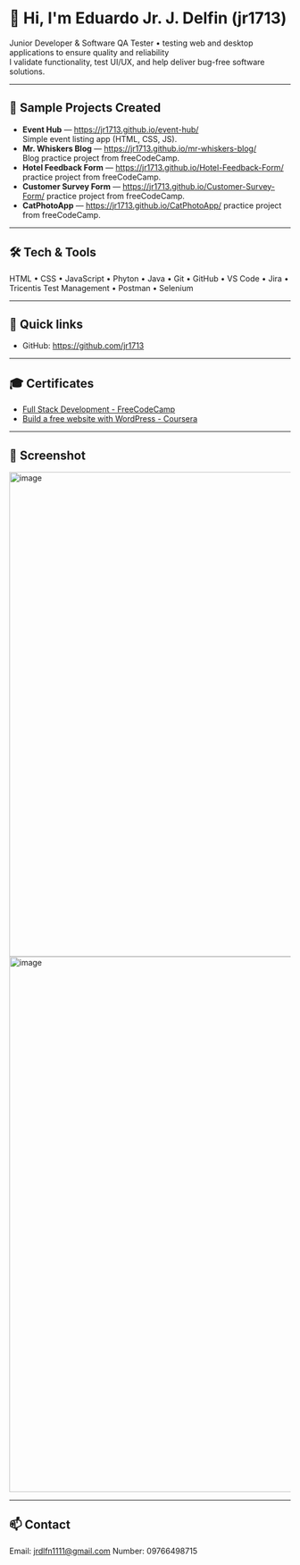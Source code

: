 # 👋 Hi, I'm Eduardo Jr. J. Delfin (jr1713)

Junior Developer & Software QA Tester • testing web and desktop applications to ensure quality and reliability  
I validate functionality, test UI/UX, and help deliver bug-free software solutions.

---

## 🚀 Sample Projects Created
- **Event Hub** — https://jr1713.github.io/event-hub/  
  Simple event listing app (HTML, CSS, JS).
- **Mr. Whiskers Blog** — https://jr1713.github.io/mr-whiskers-blog/  
  Blog practice project from freeCodeCamp.
- **Hotel Feedback Form** — https://jr1713.github.io/Hotel-Feedback-Form/
  practice project from freeCodeCamp.
- **Customer Survey Form** — https://jr1713.github.io/Customer-Survey-Form/
  practice project from freeCodeCamp.
- **CatPhotoApp** — https://jr1713.github.io/CatPhotoApp/
  practice project from freeCodeCamp.

---

## 🛠️ Tech & Tools
HTML • CSS • JavaScript • Phyton • Java • Git • GitHub • VS Code • Jira • Tricentis Test Management • Postman • Selenium

---

## 📂 Quick links
- GitHub: https://github.com/jr1713  
  
---

## 🎓 Certificates

- [Full Stack Development - FreeCodeCamp](https://www.freecodecamp.org/certification/your-username/full-stack)  
- [Build a free website with WordPress - Coursera](https://coursera.org/share/e01a93834359b9e7393fb5d4cf4cdcc5)

---

## 📸 Screenshot
<img width="1907" height="868" alt="image" src="https://github.com/user-attachments/assets/c3b84837-61f9-428e-9ac9-34bfde12383a" />
<img width="1906" height="959" alt="image" src="https://github.com/user-attachments/assets/1f9be4ca-3699-4175-b689-965c4dcf72b4" />


---

## 📫 Contact
Email: jrdlfn1111@gmail.com
Number: 09766498715

